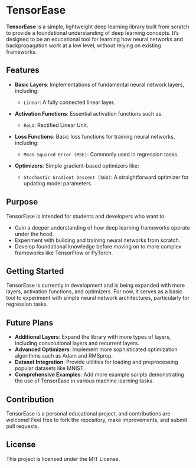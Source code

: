 # TensorEase

**TensorEase** is a simple, lightweight deep learning library built from scratch to provide a foundational understanding of deep learning concepts. It’s designed to be an educational tool for learning how neural networks and backpropagation work at a low level, without relying on existing frameworks.

## Features

- **Basic Layers**: Implementations of fundamental neural network layers, including:
  - `Linear`: A fully connected linear layer.
  
- **Activation Functions**: Essential activation functions such as:
  - `ReLU`: Rectified Linear Unit.

- **Loss Functions**: Basic loss functions for training neural networks, including:
  - `Mean Squared Error (MSE)`: Commonly used in regression tasks.

- **Optimizers**: Simple gradient-based optimizers like:
  - `Stochastic Gradient Descent (SGD)`: A straightforward optimizer for updating model parameters.

## Purpose

TensorEase is intended for students and developers who want to:
- Gain a deeper understanding of how deep learning frameworks operate under the hood.
- Experiment with building and training neural networks from scratch.
- Develop foundational knowledge before moving on to more complex frameworks like TensorFlow or PyTorch.

## Getting Started

TensorEase is currently in development and is being expanded with more layers, activation functions, and optimizers. For now, it serves as a basic tool to experiment with simple neural network architectures, particularly for regression tasks.

## Future Plans

- **Additional Layers**: Expand the library with more types of layers, including convolutional layers and recurrent layers.
- **Advanced Optimizers**: Implement more sophisticated optimization algorithms such as Adam and RMSprop.
- **Dataset Integration**: Provide utilities for loading and preprocessing popular datasets like MNIST.
- **Comprehensive Examples**: Add more example scripts demonstrating the use of TensorEase in various machine learning tasks.

## Contribution

TensorEase is a personal educational project, and contributions are welcome! Feel free to fork the repository, make improvements, and submit pull requests.

## License

This project is licensed under the MIT License.